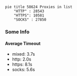 
```mermaid
pie title 58624 Proxies in list
    "HTTP" : 28543
    "HTTPS": 10581
    "SOCKS" : 27850
```

### Some Info
#### Average Timeout

- mixed: 3.7s
- http: 2.0s
- https: 8.1s
- socks: 5.6s